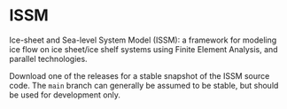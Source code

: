 # ISSM
Ice-sheet and Sea-level System Model (ISSM): a framework for modeling ice flow on ice sheet/ice shelf systems using Finite Element Analysis, and parallel technologies.

Download one of the releases for a stable snapshot of the ISSM source code. The `main` branch can generally be assumed to be stable, but should be used for development only.
